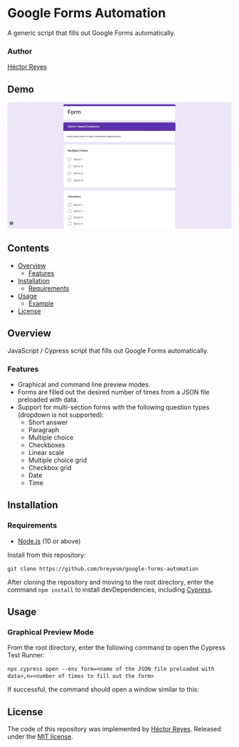# Google Forms Automation
A generic script that fills out Google Forms automatically.

### Author
[Héctor Reyes](https://github.com/hreyesm)

## Demo
![Demo](./img/demo.gif)

## Contents
* [Overview](#overview)
  * [Features](#features)
* [Installation](#installation)
  * [Requirements](#requirements)
* [Usage](#usage)
  * [Example](#example)
* [License](#license)

## Overview
JavaScript / Cypress script that fills out Google Forms automatically.

### Features
* Graphical and command line preview modes.
* Forms are filled out the desired number of times from a JSON file preloaded with data.
* Support for multi-section forms with the following question types (dropdown is not supported):
  * Short answer
  * Paragraph
  * Multiple choice
  * Checkboxes
  * Linear scale
  * Multiple choice grid
  * Checkbox grid
  * Date
  * Time
 
## Installation

### Requirements
* [Node.js](https://nodejs.org/en/) (10 or above)

Install from this repository:
```
git clone https://github.com/hreyesm/google-forms-automation
```

After cloning the repository and moving to the root directory, enter the command `npm install` to install devDependencies, including [Cypress](https://www.cypress.io/).

## Usage

### Graphical Preview Mode
From the root directory, enter the following command to open the Cypress Test Runner:
```
npx cypress open --env form=<name of the JSON file preloaded with data>,n=<number of times to fill out the form>
```

If successful, the command should open a window similar to this:


## License
The code of this repository was implemented by [Héctor Reyes](https://github.com/hreyesm). Released under the [MIT license](./LICENSE).
